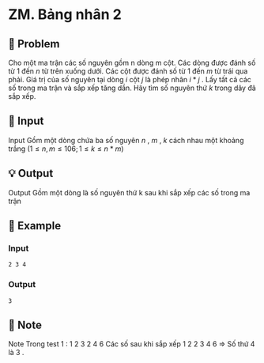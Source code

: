 # ZM. Bảng nhân 2

## 📖 Problem

Cho một ma trận các số nguyên gồm n dòng m cột. Các dòng được đánh số từ
$1$
đến
$n$
từ trên xuống dưới. Các cột được đánh số từ
$1$
đến
$m$
từ trái qua phải. Giá trị của số nguyên tại dòng
$i$
cột
$j$
là phép nhân
$i*j$
. Lấy tất cả các số trong ma trận và sắp xếp tăng dần. Hãy tìm số nguyên thứ
$k$
trong dãy đã sắp xếp.


## 🧩 Input

Input
Gồm một dòng chứa ba số nguyên
$n$
,
$m$
,
$k$
cách nhau một khoảng trắng
$(1≤n,m≤106;1≤k≤n*m)$


## 💡 Output

Output
Gồm một dòng là số nguyên thứ k sau khi sắp xếp các số trong ma trận


## 🧠 Example

### Input

```text
2 3 4
```

### Output

```text
3
```



## 📝 Note

Note
Trong test
$1$
:
$1$
$2$
$3$
$2$
$4$
$6$
Các số sau khi sắp xếp
$1$
$2$
$2$
$3$
$4$
$6$
=> Số thứ
$4$
là
$3$
.

